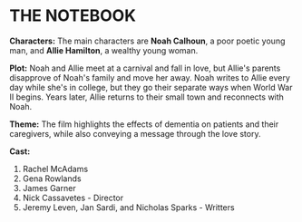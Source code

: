# THE NOTEBOOK

**Characters:**
The main characters are **Noah Calhoun**, a poor poetic young man, and **Allie Hamilton**, a wealthy young woman.

**Plot:**
Noah and Allie meet at a carnival and fall in love, but Allie's parents disapprove of Noah's family and move her away. Noah writes to Allie every day while she's in college, but they go their separate ways when World War II begins. Years later, Allie returns to their small town and reconnects with Noah.

**Theme:**
The film highlights the effects of dementia on patients and their caregivers, while also conveying a message through the love story. 

**Cast:**
1. Rachel McAdams
2. Gena Rowlands
3. James Garner
4. Nick Cassavetes - Director
5. Jeremy Leven, Jan Sardi, and Nicholas Sparks - Writters
